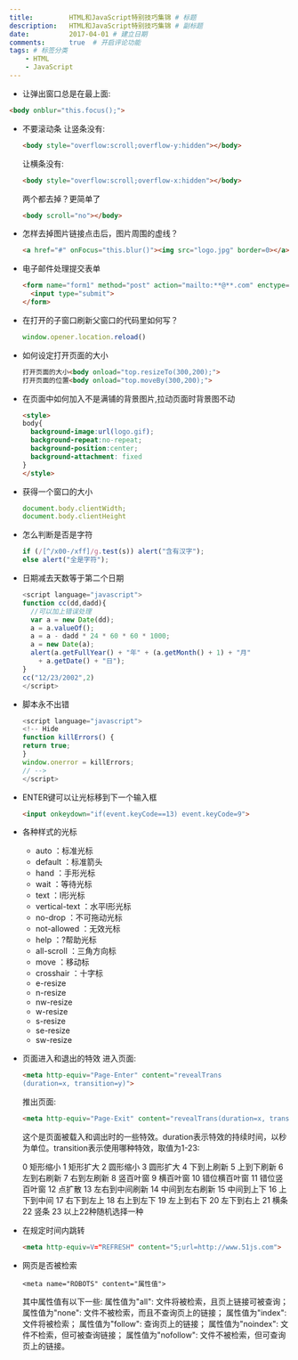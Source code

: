 ```yaml
---
title:         HTML和JavaScript特别技巧集锦 # 标题
description:   HTML和JavaScript特别技巧集锦 # 副标题
date:          2017-04-01 # 建立日期
comments:      true  # 开启评论功能
tags: # 标签分类
    - HTML
    - JavaScript
---
```



* 让弹出窗口总是在最上面:
```html
<body onblur="this.focus();">
```

* 不要滚动条
  让竖条没有:
  ```html
  <body style="overflow:scroll;overflow-y:hidden"></body>
  ```

  让横条没有:
  ```html
  <body style="overflow:scroll;overflow-x:hidden"></body>
  ```

  两个都去掉？更简单了
  ```html
  <body scroll="no"></body>
  ```

* 怎样去掉图片链接点击后，图片周围的虚线？
  ```html
  <a href="#" onFocus="this.blur()"><img src="logo.jpg" border=0></a>
  ```

* 电子邮件处理提交表单
  ```html
  <form name="form1" method="post" action="mailto:**@**.com" enctype="text/plain">
    <input type="submit">
  </form>
  ```

* 在打开的子窗口刷新父窗口的代码里如何写？
  ```js
  window.opener.location.reload()
  ```

* 如何设定打开页面的大小
  ```html
  打开页面的大小<body onload="top.resizeTo(300,200);">
  打开页面的位置<body onload="top.moveBy(300,200);">
  ```

* 在页面中如何加入不是满铺的背景图片,拉动页面时背景图不动
  ```html
  <style>
  body{
    background-image:url(logo.gif);
    background-repeat:no-repeat;
    background-position:center;
    background-attachment: fixed
  }
  </style>
  ```

* 获得一个窗口的大小
  ```js
  document.body.clientWidth;
  document.body.clientHeight
  ```

* 怎么判断是否是字符
  ```js
  if (/[^/x00-/xff]/g.test(s)) alert("含有汉字");
  else alert("全是字符");
  ```

* 日期减去天数等于第二个日期
  ```js
  <script language="javascript">
  function cc(dd,dadd){
    //可以加上错误处理
    var a = new Date(dd);
    a = a.valueOf();
    a = a - dadd * 24 * 60 * 60 * 1000;
    a = new Date(a);
    alert(a.getFullYear() + "年" + (a.getMonth() + 1) + "月"
      + a.getDate() + "日");
  }
  cc("12/23/2002",2)
  </script>
  ```

* 脚本永不出错
  ```js
  <script language="javascript">
  <!-- Hide
  function killErrors() {
  return true;
  }
  window.onerror = killErrors;
  // -->
  </script>
  ```

* ENTER键可以让光标移到下一个输入框
  ```html
  <input onkeydown="if(event.keyCode==13) event.keyCode=9">
  ```

* 各种样式的光标
  - auto ：标准光标
  - default ：标准箭头
  - hand ：手形光标
  - wait ：等待光标
  - text ：I形光标
  - vertical-text ：水平I形光标
  - no-drop ：不可拖动光标
  - not-allowed ：无效光标
  - help ：?帮助光标
  - all-scroll ：三角方向标
  - move ：移动标
  - crosshair ：十字标
  - e-resize
  - n-resize
  - nw-resize
  - w-resize
  - s-resize
  - se-resize
  - sw-resize

* 页面进入和退出的特效
  进入页面:
  ```html
  <meta http-equiv="Page-Enter" content="revealTrans
  (duration=x, transition=y)">
  ```

  推出页面:
  ```html
  <meta http-equiv="Page-Exit" content="revealTrans(duration=x, transition=y)">
  ```
  这个是页面被载入和调出时的一些特效。duration表示特效的持续时间，以秒为单位。transition表示使用哪种特效，取值为1-23:

  0 矩形缩小
  1 矩形扩大
  2 圆形缩小
  3 圆形扩大
  4 下到上刷新
  5 上到下刷新
  6 左到右刷新
  7 右到左刷新
  8 竖百叶窗
  9 横百叶窗
  10 错位横百叶窗
  11 错位竖百叶窗
  12 点扩散
  13 左右到中间刷新
  14 中间到左右刷新
  15 中间到上下
  16 上下到中间
  17 右下到左上
  18 右上到左下
  19 左上到右下
  20 左下到右上
  21 横条
  22 竖条
  23 以上22种随机选择一种

* 在规定时间内跳转
  ```html
  <meta http-equiv=V="REFRESH" content="5;url=http://www.51js.com">
  ```
* 网页是否被检索
  ```
  <meta name="ROBOTS" content="属性值">
  ```
  其中属性值有以下一些:
  属性值为"all": 文件将被检索，且页上链接可被查询；
  属性值为"none": 文件不被检索，而且不查询页上的链接；
  属性值为"index": 文件将被检索；
  属性值为"follow": 查询页上的链接；
  属性值为"noindex": 文件不检索，但可被查询链接；
  属性值为"nofollow": 文件不被检索，但可查询页上的链接。
